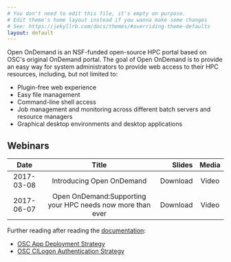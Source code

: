 ```yaml
---
# You don't need to edit this file, it's empty on purpose.
# Edit theme's home layout instead if you wanna make some changes
# See: https://jekyllrb.com/docs/themes/#overriding-theme-defaults
layout: default
---
```


Open OnDemand is an NSF-funded open-source HPC portal based on OSC's original
OnDemand portal.  The goal of Open OnDemand is to provide an easy way for
system administrators to provide web access to their HPC resources, including,
but not limited to:

- Plugin-free web experience
- Easy file management
- Command-line shell access
- Job management and monitoring across different batch servers and resource managers
- Graphical desktop environments and desktop applications

## Webinars

| Date       | Title                                                      | Slides   | Media |
|:----------:|:----------------------------------------------------------:|---------:|:-----:|
| 2017-03-08 | Introducing Open OnDemand                                  | Download | Video |
| 2017-06-07 | Open OnDemand:Supporting your HPC needs now more than ever | Download | Video |

Further reading after reading the [documentation](https://osc.github.io/ood-documentation):

- [OSC App Deployment Strategy](app-deployment)
- [OSC CILogon Authentication Strategy](cilogon)
